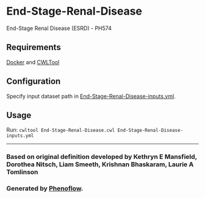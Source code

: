 # End-Stage-Renal-Disease

End-Stage Renal Disease (ESRD) - PH574

## Requirements

[Docker](https://docs.docker.com/install/) and [CWLTool](https://github.com/common-workflow-language/cwltool#install)

## Configuration

Specify input dataset path in [End-Stage-Renal-Disease-inputs.yml](End-Stage-Renal-Disease-inputs.yml).

## Usage

Run: `cwltool End-Stage-Renal-Disease.cwl End-Stage-Renal-Disease-inputs.yml`

***

### Based on original definition developed by Kethryn E Mansfield, Dorothea Nitsch, Liam Smeeth, Krishnan Bhaskaram, Laurie A Tomlinson
### Generated by [Phenoflow](https://kclhi.org/phenoflow).
